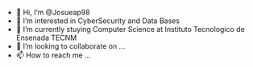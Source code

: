 - 👋 Hi, I’m @Josueap98
- 👀 I’m interested in CyberSecurity and Data Bases
- 🌱 I’m currently stuying Computer Science at Instituto Tecnologico de Ensenada TECNM
- 💞️ I’m looking to collaborate on ...
- 📫 How to reach me ...

<!---
Josueap98/Josueap98 is a ✨ special ✨ repository because its `README.md` (this file) appears on your GitHub profile.
You can click the Preview link to take a look at your changes.
--->
